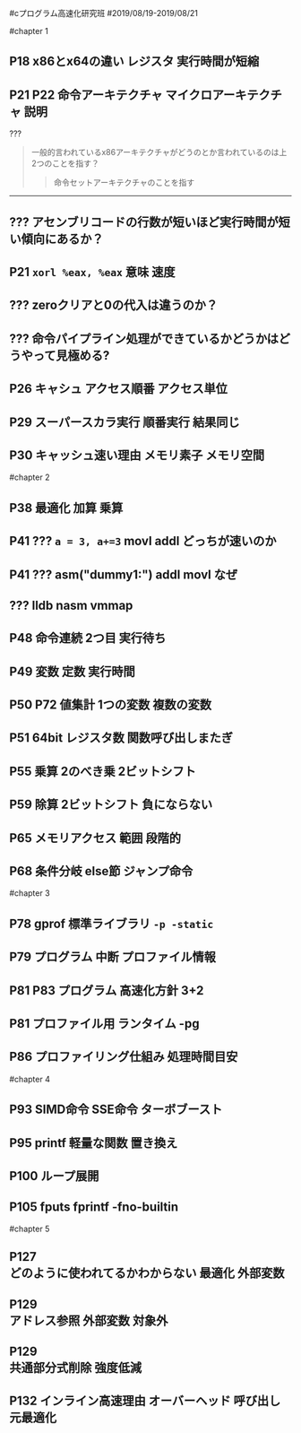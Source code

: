 #cプログラム高速化研究班
#2019/08/19-2019/08/21

#chapter 1

P18 
	x86とx64の違い レジスタ 実行時間が短縮
--- 
P21 P22
	命令アーキテクチャ マイクロアーキテクチャ 説明
---
???
>	一般的言われているx86アーキテクチャがどうのとか言われているのは上2つのことを指す？
>	> 命令セットアーキテクチャのことを指す
---
???
	アセンブリコードの行数が短いほど実行時間が短い傾向にあるか？
---
P21
	`xorl %eax, %eax` 意味 速度
---
???
	zeroクリアと0の代入は違うのか？
---
???
	命令パイプライン処理ができているかどうかはどうやって見極める?
---
P26
	キャシュ アクセス順番 アクセス単位 
---
P29
	スーパースカラ実行 順番実行 結果同じ
---
P30
	キャッシュ速い理由 メモリ素子 メモリ空間 
---

#chapter 2

P38
	最適化 加算 乗算
---
P41 ???
	`a = 3, a+=3` movl addl どっちが速いのか
---
P41 ???
	asm("dummy1:") addl movl なぜ
---
???
	lldb nasm vmmap
---
P48
	命令連続 2つ目 実行待ち
---
P49
	変数 定数 実行時間
---
P50 P72
	値集計 1つの変数 複数の変数
---
P51
	64bit レジスタ数 関数呼び出しまたぎ
---
P55
	乗算 2のべき乗 2ビットシフト
---
P59
	除算 2ビットシフト 負にならない
---
P65
	メモリアクセス 範囲 段階的
---
P68
	条件分岐 else節 ジャンプ命令
---

#chapter 3

P78	
	gprof 標準ライブラリ `-p -static`
---
P79	
	プログラム 中断 プロファイル情報
---
P81 P83	
	プログラム 高速化方針 3+2
---
P81	
	プロファイル用 ランタイム -pg
---
P86	
	プロファイリング仕組み 処理時間目安
---

#chapter 4

P93
	SIMD命令 SSE命令 ターボブースト
---
P95
	printf 軽量な関数 置き換え
---
P100
	ループ展開
---
P105
	fputs fprintf -fno-builtin
---

#chapter 5

P127	
	どのように使われてるかわからない 最適化 外部変数
---
P129	
	アドレス参照 外部変数 対象外
---
P129	
	共通部分式削除 強度低減
---
P132
	インライン高速理由 オーバーヘッド 呼び出し元最適化
---
